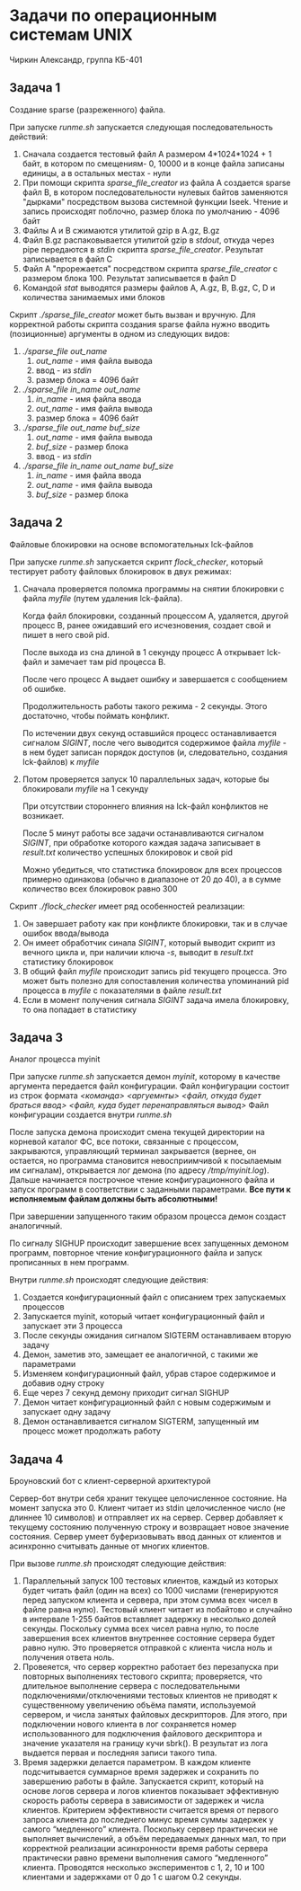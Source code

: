 # Задачи по операционным системам UNIX
Чиркин Александр, группа КБ-401

## Задача 1
Создание sparse (разреженного) файла.

При запуске *runme.sh* запускается следующая последовательность действий:
1. Сначала создается тестовый файл A размером 4\*1024\*1024 + 1 байт, в котором по смещениям- 0, 10000 и в конце файла 
записаны единицы, а в остальных местах - нули
2. При помощи скрипта *sparse_file_creator* из файла A создается sparse файл B, в котором последовательности нулевых байтов заменяются 
"дырками" посредством вызова системной функции lseek. Чтение и запись происходят поблочно, размер блока по умолчанию - 4096 байт
3. Файлы A и B сжимаются утилитой gzip в A.gz, B.gz
4. Файл B.gz распаковывается утилитой gzip в *stdout*, откуда через pipe передаются в *stdin* скрипта *sparse_file_creator*. Результат записывается в файл C
5. Файл A "прорежается" посредством скрипта *sparse_file_creator* с размером блока 100. Результат записывается в файл D
6. Командой *stat* выводятся размеры файлов A, A.gz, B, B.gz, C, D и количества занимаемых ими блоков

Скрипт *./sparse_file_creator* может быть вызван и вручную.
Для корректной работы скрипта создания sparse файла нужно вводить (позиционные) аргументы в одном из следующих видов:
1. *./sparse_file out_name* 
   1. *out_name* - имя файла вывода
   2. ввод - из *stdin*
   3. размер блока = 4096 байт
2. *./sparse_file in_name out_name*
   1. *in_name* - имя файла ввода
   2. *out_name* - имя файла вывода
   3. размер блока = 4096 байт
3. *./sparse_file out_name buf_size*
    1. *out_name* - имя файла вывода
    2. *buf_size* - размер блока
    3. ввод - из *stdin*
4. *./sparse_file in_name out_name buf_size*
    1. *in_name* - имя файла ввода
    2. *out_name* - имя файла вывода
    3. *buf_size* - размер блока

## Задача 2
Файловые блокировки на основе вспомогательных lck-файлов

При запуске *runme.sh* запускается скрипт *flock_checker*, который тестирует работу файловых блокировок в двух режимах:
1. Сначала проверяется поломка программы на снятии блокировки с файла *myfile* (путем удаления lck-файла). 

   Когда файл блокировки, созданный процессом A, удаляется, другой процесс B, ранее ожидавший его исчезновения, создает свой и пишет в него свой pid.

   После выхода из сна длиной в 1 секунду процесс A открывает lck-файл и замечает там pid процесса B.

   После чего процесс A выдает ошибку и завершается с сообщением об ошибке.

   Продолжительность работы такого режима - 2 секунды. Этого достаточно, чтобы поймать конфликт.

   По истечении двух секунд оставшийся процесс останавливается сигналом *SIGINT*, 
после чего выводится содержимое файла *myfile* - в нем будет записан порядок доступов (и, следовательно, создания lck-файлов) к *myfile*

2. Потом проверяется запуск 10 параллельных задач, которые бы блокировали *myfile* на 1 секунду
   
   При отсутствии стороннего влияния на lck-файл конфликтов не возникает.

   После 5 минут работы все задачи останавливаются сигналом *SIGINT*, при обработке которого каждая задача записывает в  *result.txt* количество успешных блокировок и свой pid

   Можно убедиться, что статистика блокировок для всех процессов примерно одинакова (обычно в диапазоне от 20 до 40), а в сумме количество всех блокировок равно 300

Скрипт *./flock_checker* имеет ряд особенностей реализации:
1. Он завершает работу как при конфликте блокировки, так и в случае ошибок ввода/вывода
2. Он имеет обработчик синала *SIGINT*, который выводит скрипт из вечного цикла и, при наличии ключа *-s*, выводит в *result.txt* статистику блокировок
3. В общий файл *myfile* происходит запись pid текущего процесса. 
Это может быть полезно для сопоставления количества упоминаний pid процесса в *myfile* с показателями в файле *result.txt*
4. Если в момент получения сигнала *SIGINT* задача имела блокировку, то она попадает в статистику

## Задача 3
Аналог процесса myinit

При запуске *runme.sh* запускается демон *myinit*, которому в качестве аргумента передается файл конфигурации.
Файл конфигурации состоит из строк формата *<команда> <аргуемнты> <файл, откуда будет браться ввод> <файл, куда будет перенаправляться вывод>*
Файл конфигурации создается внутри *runme.sh*

После запуска демона происходит смена текущей директории на корневой каталог ФС, все потоки, связанные с процессом, закрываются,
управляющий терминал закрывается (вернее, он остается, но программа становится невосприимчивой к посылаемым им сигналам), открывается лог демона (по адресу */tmp/myinit.log*).
Дальше начинается построчное чтение конфигурационного файла и запуск программ в соответствии с заданными параметрами. **Все пути к исполняемым файлам должны быть абсолютными!**

При завершении запущенного таким образом процесса демон создаст аналогичный.

По сигналу SIGHUP происходит завершение всех запущенных демоном программ, повторное чтение конфигурационного файла и запуск прописанных в нем программ.

Внутри *runme.sh* происходят следующие действия:
1. Создается конфигурационный файл с описанием трех запускаемых процессов
2. Запускается myinit, который читает конфигурационный файл и запускает эти 3 процесса
3. После секунды ожидания сигналом SIGTERM останавливаем вторую задачу
4. Демон, заметив это, замещает ее аналогичной, с такими же параметрами
5. Изменяем конфигурационный файл, убрав старое содержимое и добавив одну строку
5. Еще через 7 секунд демону приходит сигнал SIGHUP
6. Демон читает конфигурационный файл с новым содержимым и запускает одну задачу
7. Демон останавливается сигналом SIGTERM, запущенный им процесс может продолжать работу

## Задача 4
Броуновский бот с клиент-серверной архитектурой

Сервер-бот внутри себя хранит текущее целочисленное состояние. На момент запуска это 0.
Клиент читает из stdin целочисленное число (не длиннее 10 символов) и отправляет их на сервер. Сервер добавляет к текущему состоянию полученную строку и возвращает новое значение состояния.
Сервер умеет буферизовывать ввод данных от клиентов и асинхронно считывать данные от многих клиентов.

При вызове *runme.sh* происходят следующие действия:
1. Параллельный запуск 100 тестовых клиентов, каждый из которых будет читать файл (один на всех) со 1000 числами (генерируются перед запуском клиента и сервера, при этом сумма всех чисел в файле равна нулю). Тестовый клиент читает из побайтово и случайно в интервале 1-255 байтов вставляет задержку в несколько долей секунды. Поскольку сумма всех чисел равна нулю, то после завершения всех клиентов внутреннее состояние сервера будет равно нулю. Это проверяется отправкой с клиента числа ноль и получения ответа ноль.
2. Провеяется, что сервер корректно работает без перезапуска при повторных выполнениях тестового скрипта; проверяется, что длительное выполнение сервера с последовательными подключениями/отключениями тестовых клиентов не приводят к существенному увеличению объёма памяти, используемой сервером, и числа занятых файловых дескрипторов. Для этого, при подключении нового клиента в лог сохраняется номер использованного для подключения файлового дескриптора и значение указателя на границу кучи sbrk(). В результат из лога выдается первая и последняя записи такого типа.
3. Время задержки делается параметром. В каждом клиенте подсчитывается суммарное время задержек и сохранить по завершению работы в файле. Запускается скрипт, который на основе логов сервера и логов клиентов показывает эффективную скорость работы сервера в зависимости от задержек и числа клиентов. Критерием эффективности считается время от первого запроса клиента до последнего минус время суммы задержек у самого “медленного” клиента. Поскольку сервер практически не выполняет вычислений, а объём передаваемых данных мал, то при корректной реализации асинхронности время работы сервера практически равно времени выполнения самого “медленного” клиента. Проводятся несколько экспериментов с 1, 2, 10 и 100 клиентами и задержками от 0 до 1 с шагом 0.2 секунды.
